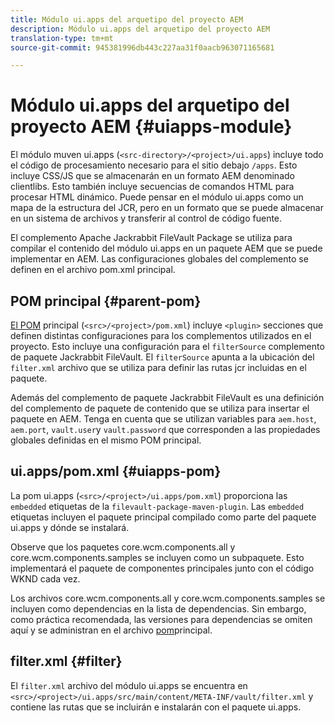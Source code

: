 ```yaml
---
title: Módulo ui.apps del arquetipo del proyecto AEM
description: Módulo ui.apps del arquetipo del proyecto AEM
translation-type: tm+mt
source-git-commit: 945381996db443c227aa31f0aacb963071165681

---
```



# Módulo ui.apps del arquetipo del proyecto AEM {#uiapps-module}

El módulo muven ui.apps (`<src-directory>/<project>/ui.apps`) incluye todo el código de procesamiento necesario para el sitio debajo `/apps`. Esto incluye CSS/JS que se almacenarán en un formato AEM denominado clientlibs. Esto también incluye secuencias de comandos HTML para procesar HTML dinámico. Puede pensar en el módulo ui.apps como un mapa de la estructura del JCR, pero en un formato que se puede almacenar en un sistema de archivos y transferir al control de código fuente.

El complemento Apache Jackrabbit FileVault Package se utiliza para compilar el contenido del módulo ui.apps en un paquete AEM que se puede implementar en AEM. Las configuraciones globales del complemento se definen en el archivo pom.xml principal.

## POM principal {#parent-pom}

[El POM](overview.md#parent-pom) principal (`<src>/<project>/pom.xml`) incluye `<plugin>` secciones que definen distintas configuraciones para los complementos utilizados en el proyecto. Esto incluye una configuración para el `filterSource` complemento de paquete Jackrabbit FileVault. El `filterSource` apunta a la ubicación del `filter.xml` archivo que se utiliza para definir las rutas jcr incluidas en el paquete.

Además del complemento de paquete Jackrabbit FileVault es una definición del complemento de paquete de contenido que se utiliza para insertar el paquete en AEM. Tenga en cuenta que se utilizan variables para `aem.host`, `aem.port`, `vault.user`y `vault.password` que corresponden a las propiedades globales definidas en el mismo POM principal.

## ui.apps/pom.xml {#uiapps-pom}

La pom ui.apps (`<src>/<project>/ui.apps/pom.xml`) proporciona las `embedded` etiquetas de la `filevault-package-maven-plugin`. Las `embedded` etiquetas incluyen el paquete principal compilado como parte del paquete ui.apps y dónde se instalará.

Observe que los paquetes core.wcm.components.all y core.wcm.components.samples se incluyen como un subpaquete. Esto implementará el paquete de componentes principales junto con el código WKND cada vez.

Los archivos core.wcm.components.all y core.wcm.components.samples se incluyen como dependencias en la lista de dependencias. Sin embargo, como práctica recomendada, las versiones para dependencias se omiten aquí y se administran en el archivo [pom](overview.md#core-components)principal.

## filter.xml {#filter}

El `filter.xml` archivo del módulo ui.apps se encuentra en `<src>/<project>/ui.apps/src/main/content/META-INF/vault/filter.xml` y contiene las rutas que se incluirán e instalarán con el paquete ui.apps.
